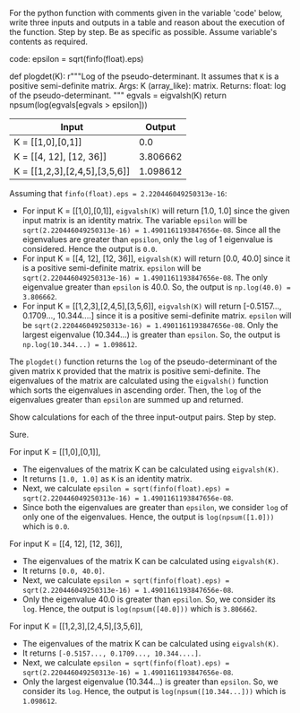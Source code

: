 For the python function with comments given in the variable 'code' below, write three inputs and outputs in a table and reason about the execution of the function. Step by step. Be as specific as possible. Assume variable's contents as required. 

code: epsilon = sqrt(finfo(float).eps)


def plogdet(K):
    r"""Log of the pseudo-determinant.
    It assumes that ``K`` is a positive semi-definite matrix.
    Args:
        K (array_like): matrix.
    Returns:
        float: log of the pseudo-determinant.
    """
    egvals = eigvalsh(K)
    return npsum(log(egvals[egvals > epsilon]))

| **Input** | **Output** | 
| --------- | ---------- |
| K = [[1,0],[0,1]] | 0.0 |
| K = [[4, 12], [12, 36]] | 3.806662 |
| K = [[1,2,3],[2,4,5],[3,5,6]] | 1.098612 | 

Assuming that `finfo(float).eps = 2.220446049250313e-16`:
- For input K = [[1,0],[0,1]], `eigvalsh(K)` will return [1.0, 1.0] since the given input matrix is an identity matrix. The variable `epsilon` will be `sqrt(2.220446049250313e-16) = 1.4901161193847656e-08`. Since all the eigenvalues are greater than `epsilon`, only the `log` of 1 eigenvalue is considered. Hence the output is `0.0`.
- For input K = [[4, 12], [12, 36]], `eigvalsh(K)` will return [0.0, 40.0] since it is a positive semi-definite matrix. `epsilon` will be `sqrt(2.220446049250313e-16) = 1.4901161193847656e-08`. The only eigenvalue greater than `epsilon` is 40.0. So, the output is `np.log(40.0) = 3.806662`.
- For input K = [[1,2,3],[2,4,5],[3,5,6]], `eigvalsh(K)` will return [-0.5157..., 0.1709..., 10.344....] since it is a positive semi-definite matrix. `epsilon` will be `sqrt(2.220446049250313e-16) = 1.4901161193847656e-08`. Only the largest eigenvalue (10.344...) is greater than `epsilon`. So, the output is `np.log(10.344...) = 1.098612`. 

The `plogdet()` function returns the `log` of the pseudo-determinant of the given matrix `K` provided that the matrix is positive semi-definite. The eigenvalues of the matrix are calculated using the `eigvalsh()` function which sorts the eigenvalues in ascending order. Then, the `log` of the eigenvalues greater than `epsilon` are summed up and returned.

Show calculations for each of the three input-output pairs. Step by step. 

Sure. 

For input K = [[1,0],[0,1]], 

- The eigenvalues of the matrix K can be calculated using `eigvalsh(K)`.
- It returns `[1.0, 1.0]` as `K` is an identity matrix.
- Next, we calculate `epsilon = sqrt(finfo(float).eps) = sqrt(2.220446049250313e-16) = 1.4901161193847656e-08`.
- Since both the eigenvalues are greater than `epsilon`, we consider `log` of only one of the eigenvalues. Hence, the output is `log(npsum([1.0]))` which is `0.0`.

For input K = [[4, 12], [12, 36]], 

- The eigenvalues of the matrix K can be calculated using `eigvalsh(K)`.
- It returns `[0.0, 40.0]`.
- Next, we calculate `epsilon = sqrt(finfo(float).eps) = sqrt(2.220446049250313e-16) = 1.4901161193847656e-08`.
- Only the eigenvalue 40.0 is greater than `epsilon`. So, we consider its `log`. Hence, the output is `log(npsum([40.0]))` which is `3.806662`.

For input K = [[1,2,3],[2,4,5],[3,5,6]], 

- The eigenvalues of the matrix K can be calculated using `eigvalsh(K)`.
- It returns `[-0.5157..., 0.1709..., 10.344....]`.
- Next, we calculate `epsilon = sqrt(finfo(float).eps) = sqrt(2.220446049250313e-16) = 1.4901161193847656e-08`.
- Only the largest eigenvalue (10.344...) is greater than `epsilon`. So, we consider its `log`. Hence, the output is `log(npsum([10.344...]))` which is `1.098612`.